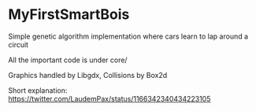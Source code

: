 # MyFirstSmartBois
Simple genetic algorithm implementation where cars learn to lap around a circuit

All the important code is under core/

Graphics handled by Libgdx, Collisions by Box2d

Short explanation: https://twitter.com/LaudemPax/status/1166342340434223105
